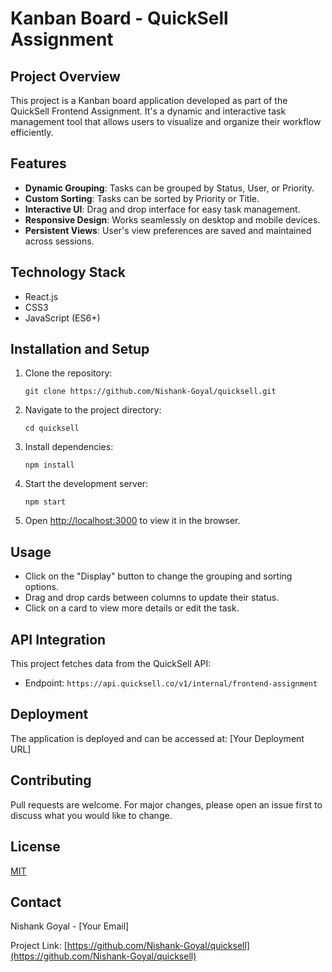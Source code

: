 # Kanban Board - QuickSell Assignment

## Project Overview

This project is a Kanban board application developed as part of the QuickSell Frontend Assignment. It's a dynamic and interactive task management tool that allows users to visualize and organize their workflow efficiently.

## Features

- **Dynamic Grouping**: Tasks can be grouped by Status, User, or Priority.
- **Custom Sorting**: Tasks can be sorted by Priority or Title.
- **Interactive UI**: Drag and drop interface for easy task management.
- **Responsive Design**: Works seamlessly on desktop and mobile devices.
- **Persistent Views**: User's view preferences are saved and maintained across sessions.

## Technology Stack

- React.js
- CSS3
- JavaScript (ES6+)

## Installation and Setup

1. Clone the repository:
   ```
   git clone https://github.com/Nishank-Goyal/quicksell.git
   ```

2. Navigate to the project directory:
   ```
   cd quicksell
   ```

3. Install dependencies:
   ```
   npm install
   ```

4. Start the development server:
   ```
   npm start
   ```

5. Open [http://localhost:3000](http://localhost:3000) to view it in the browser.

## Usage

- Click on the "Display" button to change the grouping and sorting options.
- Drag and drop cards between columns to update their status.
- Click on a card to view more details or edit the task.

## API Integration

This project fetches data from the QuickSell API:
- Endpoint: `https://api.quicksell.co/v1/internal/frontend-assignment`

## Deployment

The application is deployed and can be accessed at: [Your Deployment URL]

## Contributing

Pull requests are welcome. For major changes, please open an issue first to discuss what you would like to change.

## License

[MIT](https://choosealicense.com/licenses/mit/)

## Contact

Nishank Goyal - [Your Email]

Project Link: [https://github.com/Nishank-Goyal/quicksell](https://github.com/Nishank-Goyal/quicksell)
